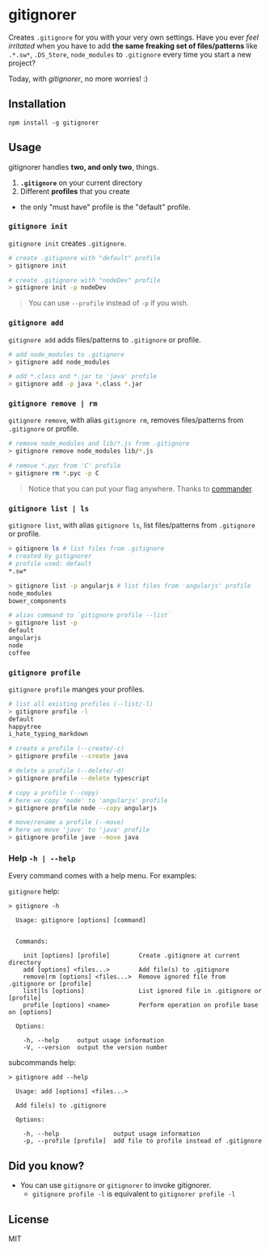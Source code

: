 # gitignorer
Creates `.gitignore` for you with your very own settings.
Have you ever *feel irritated* when you have to add **the same freaking set of files/patterns** like `.*.sw*`, `.DS_Store`, `node_modules` to `.gitignore` every time you start a new project? 

Today, with *gitignorer*, no more worries! :)

## Installation
```
npm install -g gitignorer
```

## Usage
gitignorer handles **two, and only two**, things. 

1. **`.gitignore`** on your current directory
2. Different **profiles** that you create
  - the only "must have" profile is the "default" profile.

### `gitignore init`
`gitignore init` creates `.gitignore`.
```bash
# create .gitignore with "default" profile
> gitignore init

# create .gitignore with "nodeDev" profile
> gitignore init -p nodeDev
```

> You can use `--profile` instead of `-p` if you wish.

### `gitignore add`
`gitignore add` adds files/patterns to `.gitignore` or profile.
```bash
# add node_modules to .gitignore
> gitignore add node_modules

# add *.class and *.jar to 'java' profile
> gitignore add -p java *.class *.jar
```

### `gitignore remove | rm`
`gitignore remove`, with alias `gitignore rm`, removes files/patterns from `.gitignore` or profile.
```bash
# remove node_modules and lib/*.js from .gitignore
> gitignore remove node_modules lib/*.js

# remove *.pyc from 'C' profile
> gitignore rm *.pyc -p C
```

> Notice that you can put your flag anywhere. Thanks to [commander](https://www.npmjs.com/package/commander).

### `gitignore list | ls`
`gitignore list`, with alias `gitignore ls`, list files/patterns from `.gitignore` or profile.
```bash
> gitignore ls # list files from .gitignore
# created by gitignorer
# profile used: default
*.sw*

> gitignore list -p angularjs # list files from 'angularjs' profile
node_modules
bower_components

# alias command to `gitignore profile --list`
> gitignore list -p
default
angularjs
node
coffee
```

### `gitignore profile`
`gitignore profile` manges your profiles.

```bash
# list all existing profiles (--list/-l)
> gitignore profile -l
default
happytree
i_hate_typing_markdown

# create a profile (--create/-c)
> gitignore profile --create java

# delete a profile (--delete/-d)
> gitignore profile --delete typescript

# copy a profile (--copy)
# here we copy 'node' to 'angularjs' profile
> gitignore profile node --copy angularjs

# move/rename a profile (--move)
# here we move 'jave' to 'java' profile
> gitignore profile jave --move java
```

### Help `-h | --help`
Every command comes with a help menu. For examples:

`gitignore` help:
```
> gitignore -h

  Usage: gitignore [options] [command]


  Commands:

    init [options] [profile]        Create .gitignore at current directory
    add [options] <files...>        Add file(s) to .gitignore
    remove|rm [options] <files...>  Remove ignored file from .gitignore or [profile]
    list|ls [options]               List ignored file in .gitignore or [profile]
    profile [options] <name>        Perform operation on profile base on [options]

  Options:

    -h, --help     output usage information
    -V, --version  output the version number
```

subcommands help:
```
> gitignore add --help

  Usage: add [options] <files...>

  Add file(s) to .gitignore

  Options:

    -h, --help               output usage information
    -p, --profile [profile]  add file to profile instead of .gitignore
```

## Did you know? 
- You can use `gitignore` or `gitignorer` to invoke gitignorer.
  - `gitignore profile -l` is equivalent to `gitignorer profile -l`

## License
MIT

